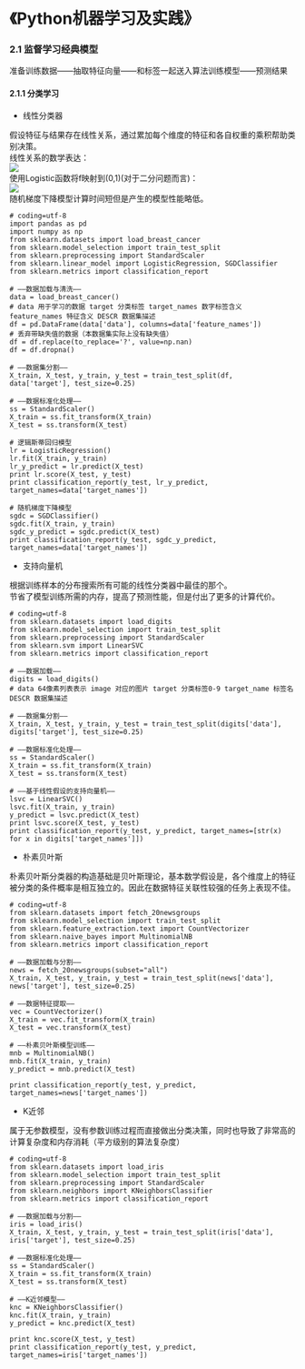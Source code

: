 # 《Python机器学习及实践》

### 2.1 监督学习经典模型
准备训练数据——抽取特征向量——和标签一起送入算法训练模型——预测结果  

#### 2.1.1 分类学习
* 线性分类器  

假设特征与结果存在线性关系，通过累加每个维度的特征和各自权重的乘积帮助类别决策。  
线性关系的数学表达：  
<img src="https://latex.codecogs.com/gif.latex?f(\vec{w},\vec{x},b)=\vec{w}^{T}\vec{x}&plus;b"/>  
使用Logistic函数将f映射到(0,1)(对于二分问题而言)：  
<img src="https://latex.codecogs.com/gif.latex?g(x)=\frac{1}{1&plus;e^{-x}}"/>  
随机梯度下降模型计算时间短但是产生的模型性能略低。  
```
# coding=utf-8
import pandas as pd
import numpy as np
from sklearn.datasets import load_breast_cancer
from sklearn.model_selection import train_test_split
from sklearn.preprocessing import StandardScaler
from sklearn.linear_model import LogisticRegression, SGDClassifier
from sklearn.metrics import classification_report

# ——数据加载与清洗——
data = load_breast_cancer()
# data 用于学习的数据 target 分类标签 target_names 数字标签含义 feature_names 特征含义 DESCR 数据集描述
df = pd.DataFrame(data['data'], columns=data['feature_names'])
# 丢弃带缺失值的数据（本数据集实际上没有缺失值）
df = df.replace(to_replace='?', value=np.nan)
df = df.dropna()

# ——数据集分割——
X_train, X_test, y_train, y_test = train_test_split(df, data['target'], test_size=0.25)

# ——数据标准化处理——
ss = StandardScaler()
X_train = ss.fit_transform(X_train)
X_test = ss.transform(X_test)

# 逻辑斯蒂回归模型
lr = LogisticRegression()
lr.fit(X_train, y_train)
lr_y_predict = lr.predict(X_test)
print lr.score(X_test, y_test)
print classification_report(y_test, lr_y_predict, target_names=data['target_names'])

# 随机梯度下降模型
sgdc = SGDClassifier()
sgdc.fit(X_train, y_train)
sgdc_y_predict = sgdc.predict(X_test)
print classification_report(y_test, sgdc_y_predict, target_names=data['target_names'])

```
* 支持向量机

根据训练样本的分布搜索所有可能的线性分类器中最佳的那个。  
节省了模型训练所需的内存，提高了预测性能，但是付出了更多的计算代价。  
```
# coding=utf-8
from sklearn.datasets import load_digits
from sklearn.model_selection import train_test_split
from sklearn.preprocessing import StandardScaler
from sklearn.svm import LinearSVC
from sklearn.metrics import classification_report

# ——数据加载——
digits = load_digits()
# data 64像素列表表示 image 对应的图片 target 分类标签0-9 target_name 标签名 DESCR 数据集描述

# ——数据集分割——
X_train, X_test, y_train, y_test = train_test_split(digits['data'], digits['target'], test_size=0.25)

# ——数据标准化处理——
ss = StandardScaler()
X_train = ss.fit_transform(X_train)
X_test = ss.transform(X_test)

# ——基于线性假设的支持向量机——
lsvc = LinearSVC()
lsvc.fit(X_train, y_train)
y_predict = lsvc.predict(X_test)
print lsvc.score(X_test, y_test)
print classification_report(y_test, y_predict, target_names=[str(x) for x in digits['target_names']])

```

* 朴素贝叶斯

朴素贝叶斯分类器的构造基础是贝叶斯理论，基本数学假设是，各个维度上的特征被分类的条件概率是相互独立的。因此在数据特征关联性较强的任务上表现不佳。  
```
# coding=utf-8
from sklearn.datasets import fetch_20newsgroups
from sklearn.model_selection import train_test_split
from sklearn.feature_extraction.text import CountVectorizer
from sklearn.naive_bayes import MultinomialNB
from sklearn.metrics import classification_report

# ——数据加载与分割——
news = fetch_20newsgroups(subset="all")
X_train, X_test, y_train, y_test = train_test_split(news['data'], news['target'], test_size=0.25)

# ——数据特征提取——
vec = CountVectorizer()
X_train = vec.fit_transform(X_train)
X_test = vec.transform(X_test)

# ——朴素贝叶斯模型训练——
mnb = MultinomialNB()
mnb.fit(X_train, y_train)
y_predict = mnb.predict(X_test)

print classification_report(y_test, y_predict, target_names=news['target_names'])

```

* K近邻

属于无参数模型，没有参数训练过程而直接做出分类决策，同时也导致了非常高的计算复杂度和内存消耗（平方级别的算法复杂度）  

```
# coding=utf-8
from sklearn.datasets import load_iris
from sklearn.model_selection import train_test_split
from sklearn.preprocessing import StandardScaler
from sklearn.neighbors import KNeighborsClassifier
from sklearn.metrics import classification_report

# ——数据加载与分割——
iris = load_iris()
X_train, X_test, y_train, y_test = train_test_split(iris['data'], iris['target'], test_size=0.25)

# ——数据标准化处理——
ss = StandardScaler()
X_train = ss.fit_transform(X_train)
X_test = ss.transform(X_test)

# ——K近邻模型——
knc = KNeighborsClassifier()
knc.fit(X_train, y_train)
y_predict = knc.predict(X_test)

print knc.score(X_test, y_test)
print classification_report(y_test, y_predict, target_names=iris['target_names'])

```
